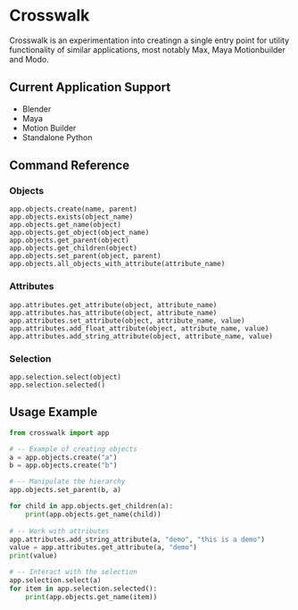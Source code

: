 Crosswalk
=========

Crosswalk is an experimentation into creatingn a single entry point
for utility functionality of similar applications, most notably Max, Maya
Motionbuilder and Modo.

## Current Application Support

* Blender
* Maya
* Motion Builder
* Standalone Python

## Command Reference

### **Objects**
```
app.objects.create(name, parent)
app.objects.exists(object_name)
app.objects.get_name(object)
app.objects.get_object(object_name)
app.objects.get_parent(object)
app.objects.get_children(object)
app.objects.set_parent(object, parent)
app.objects.all_objects_with_attribute(attribute_name)
```

### **Attributes**
```
app.attributes.get_attribute(object, attribute_name)
app.attributes.has_attribute(object, attribute_name)
app.attributes.set_attribute(object, attribute_name, value)
app.attributes.add_float_attribute(object, attribute_name, value)
app.attributes.add_string_attribute(object, attribute_name, value)
```

### **Selection**
```
app.selection.select(object)
app.selection.selected()
```

## Usage Example
```python
from crosswalk import app

# -- Example of creating objects
a = app.objects.create("a")
b = app.objects.create("b")

# -- Manipulate the hierarchy
app.objects.set_parent(b, a)

for child in app.objects.get_children(a):
    print(app.objects.get_name(child))
    
# -- Work with attributes
app.attributes.add_string_attribute(a, "demo", "this is a demo")
value = app.attributes.get_attribute(a, "demo")
print(value)

# -- Interact with the selection
app.selection.select(a)
for item in app.selection.selected():
    print(app.objects.get_name(item))
```